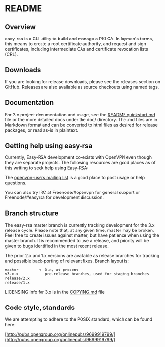 # README

## Overview

easy-rsa is a CLI utility to build and manage a PKI CA. In laymen's terms, this means to create a root certificate authority, and request and sign certificates, including intermediate CAs and certificate revocation lists \(CRL\).

## Downloads

If you are looking for release downloads, please see the releases section on GitHub. Releases are also available as source checkouts using named tags.

## Documentation

For 3.x project documentation and usage, see the [README.quickstart.md](readme.quickstart.md) file or the more detailed docs under the doc/ directory. The .md files are in Markdown format and can be converted to html files as desired for release packages, or read as-is in plaintext.

## Getting help using easy-rsa

Currently, Easy-RSA development co-exists with OpenVPN even though they are separate projects. The following resources are good places as of this writing to seek help using Easy-RSA:

The [openvpn-users mailing list](https://lists.sourceforge.net/lists/listinfo/openvpn-users) is a good place to post usage or help questions.

You can also try IRC at Freenode/\#openvpn for general support or Freenode/\#easyrsa for development discussion.

## Branch structure

The easy-rsa master branch is currently tracking development for the 3.x release cycle. Please note that, at any given time, master may be broken. Feel free to create issues against master, but have patience when using the master branch. It is recommended to use a release, and priority will be given to bugs identified in the most recent release.

The prior 2.x and 1.x versions are available as release branches for tracking and possible back-porting of relevant fixes. Branch layout is:

```text
master         <- 3.x, at present
v3.x.x            pre-release branches, used for staging branches
release/2.x
release/1.x
```

LICENSING info for 3.x is in the [COPYING.md](copying.md) file

## Code style, standards

We are attempting to adhere to the POSIX standard, which can be found here:

[http://pubs.opengroup.org/onlinepubs/9699919799/](http://pubs.opengroup.org/onlinepubs/9699919799/)

